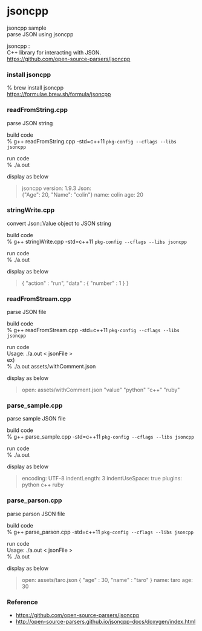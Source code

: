 jsoncpp
===============

jsoncpp sample <br/>
parse JSON using jsoncpp <br/>

jsoncpp : <br/>
C++ library for interacting with JSON. <br/>
https://github.com/open-source-parsers/jsoncpp <br/>


### install jsoncpp
% brew install jsoncpp <br/>
https://formulae.brew.sh/formula/jsoncpp <br/>


### readFromString.cpp
parse JSON string <br/>

build code  <br/>
% g++ readFromString.cpp -std=c++11 `pkg-config --cflags --libs jsoncpp` <br/>

run code <br/>
% ./a.out <br/>

display as below  <br/>
> jsoncpp version: 1.9.3 
> Json:  
> {"Age": 20, "Name": "colin"} 
> name: colin 
> age: 20 


### stringWrite.cpp
convert  Json::Value object to JSON string <br/>

build code  <br/>
% g++ stringWrite.cpp -std=c++11 `pkg-config --cflags --libs jsoncpp`  <br/>

run code <br/>
% ./a.out <br/>

display as below  <br/>
> {
> 	"action" : "run",
> 	"data" : 
>	{
>		"number" : 1
>	}
> }

### readFromStream.cpp
parse JSON file <br/>

build code  <br/>
% g++ readFromStream.cpp -std=c++11 `pkg-config --cflags --libs jsoncpp` <br/>

run code <br/>
Usage: ./a.out \< jsonFile \> <br/>
ex) <br/>
% ./a.out assets/withComment.json <br/>

display as below  <br/>
> open: assets/withComment.json 
> "value" 
> "python" 
> "c++" 
> "ruby" 


### parse_sample.cpp
parse sample JSON file <br/>

build code  <br/>
% g++ parse_sample.cpp -std=c++11 `pkg-config --cflags --libs jsoncpp` <br/>

run code <br/>
% ./a.out <br/>

display as below <br/>
> encoding: UTF-8 
> indentLength: 3 
> indentUseSpace: true 
> plugins:  
> python 
> c++ 
> ruby 


### parse_parson.cpp
parse parson JSON file <br/>

build code  <br/>
% g++ parse_parson.cpp -std=c++11 `pkg-config --cflags --libs jsoncpp` <br/>

run code <br/>
Usage: ./a.out \< jsonFile \> <br/>
% ./a.out  <br/>

display as below  <br/>
> open: assets/taro.json
> {
>	"age" : 30,
>	"name" : "taro"
> }
> name: taro
> age: 30


### Reference <br/>
- https://github.com/open-source-parsers/jsoncpp
- http://open-source-parsers.github.io/jsoncpp-docs/doxygen/index.html

